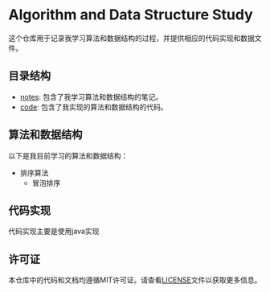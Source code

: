# Algorithm and Data Structure Study

这个仓库用于记录我学习算法和数据结构的过程，并提供相应的代码实现和数据文件。

## 目录结构

- [notes](./notes): 包含了我学习算法和数据结构的笔记。
- [code](./code): 包含了我实现的算法和数据结构的代码。

## 算法和数据结构

以下是我目前学习的算法和数据结构：

- 排序算法
    - 冒泡排序
   

## 代码实现

代码实现主要是使用java实现


## 许可证

本仓库中的代码和文档均遵循MIT许可证。请查看[LICENSE](./LICENSE)文件以获取更多信息。

